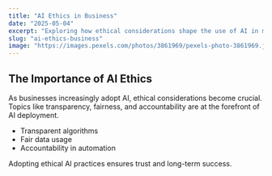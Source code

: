 ```yaml
---
title: "AI Ethics in Business"
date: "2025-05-04"
excerpt: "Exploring how ethical considerations shape the use of AI in modern enterprises."
slug: "ai-ethics-business"
image: "https://images.pexels.com/photos/3861969/pexels-photo-3861969.jpeg"
---
```


## The Importance of AI Ethics

As businesses increasingly adopt AI, ethical considerations become crucial. Topics like transparency, fairness, and accountability are at the forefront of AI deployment.

* Transparent algorithms
* Fair data usage
* Accountability in automation

Adopting ethical AI practices ensures trust and long-term success.
